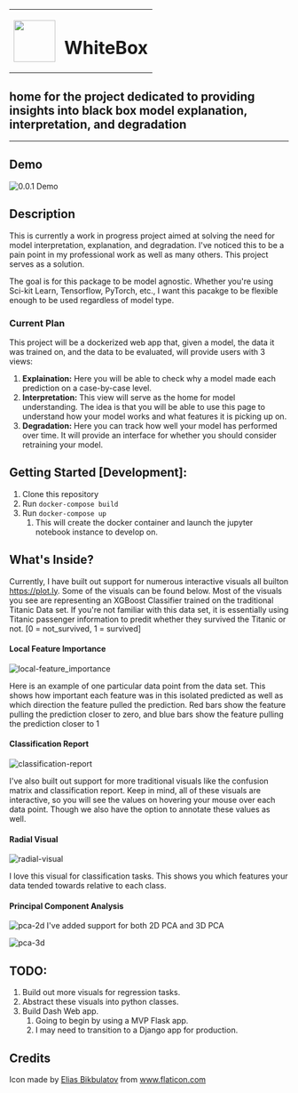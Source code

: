 

<table>
    <tr>
        <th><img src="https://raw.githubusercontent.com/zbloss/whitebox/master/img/box.png" style='width: 75px; height: 75px'></th>
        <th><h1>WhiteBox</h1></th>
    </tr>
</table>

<h2>home for the project dedicated to providing insights into black box model explanation, interpretation, and degradation</h2>

<hr>

## Demo

![0.0.1 Demo](https://youtu.be/iZKhYOERW5A)

## Description
This is currently a work in progress project aimed at solving the need for model interpretation, explanation, and degradation.
I've noticed this to be a pain point in my professional work as well as many others. This project serves as a solution.

The goal is for this package to be model agnostic. Whether you're using Sci-kit Learn, Tensorflow, PyTorch, etc., I want
this pacakge to be flexible enough to be used regardless of model type.

### Current Plan
This project will be a dockerized web app that, given a model, the data it was trained on, and the data to be evaluated,
will provide users with 3 views:
1. <b>Explaination:</b> Here you will be able to check why a model made each prediction on a case-by-case level.
2. <b>Interpretation:</b> This view will serve as the home for model understanding. The idea is that you will be able to use this page
to understand how your model works and what features it is picking up on.
3. <b>Degradation:</b> Here you can track how well your model has performed over time. It will provide an interface for whether
you should consider retraining your model.

## Getting Started [Development]:
1. Clone this repository
2. Run `docker-compose build`
3. Run `docker-compose up`
   1. This will create the docker container and launch the jupyter notebook instance to develop on.

## What's Inside?
Currently, I have built out support for numerous interactive visuals all builton https://plot.ly. Some of the visuals can be found below. Most of the visuals you see are representing an XGBoost Classifier trained on the traditional Titanic Data set. If you're not familiar with this data set, it is essentially using Titanic passenger information to predit whether they survived the Titanic or not. [0 = not_survived, 1 = survived]


#### Local Feature Importance
![local-feature_importance](https://raw.githubusercontent.com/zbloss/whitebox/master/img/local_feature_importance.png)

Here is an example of one particular data point from the data set. This shows how important each feature was in this isolated predicted as well as which direction the feature pulled the prediction. Red bars show the feature pulling the prediction closer to zero, and blue bars show the feature pulling the prediction closer to 1

#### Classification Report
![classification-report](https://raw.githubusercontent.com/zbloss/whitebox/master/img/classification_report.png)

I've also built out support for more traditional visuals like the confusion matrix and classification report. Keep in mind, all of these visuals are interactive, so you will see the values on hovering your mouse over each data point. Though we also have the option to annotate these values as well.

#### Radial Visual
![radial-visual](https://raw.githubusercontent.com/zbloss/whitebox/master/img/radviz.png)

I love this visual for classification tasks. This shows you which features your data tended towards relative to each class.

#### Principal Component Analysis

![pca-2d](https://raw.githubusercontent.com/zbloss/whitebox/master/img/pca2d.png)
 I've added support for both 2D PCA and 3D PCA

![pca-3d](https://raw.githubusercontent.com/zbloss/whitebox/master/img/pca3d.png)

## TODO:
1. Build out more visuals for regression tasks.
2. Abstract these visuals into python classes.
3. Build Dash Web app.
   1. Going to begin by using a MVP Flask app.
   2. I may need to transition to a Django app for production.


## Credits
Icon made by [Elias Bikbulatov]("https://www.flaticon.com/authors/elias-bikbulatov") from www.flaticon.com
